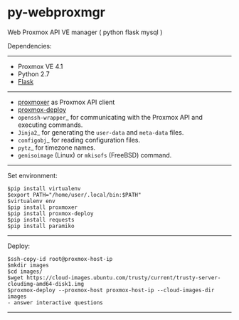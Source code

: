 # py-webproxmgr
Web Proxmox API VE manager ( python flask mysql )

Dependencies:

------------

* Proxmox VE 4.1
* Python 2.7
* [Flask](http://flask.pocoo.org/)

------------

* [proxmoxer](https://github.com/swayf/proxmoxer) as Proxmox API client
* [proxmox-deploy](https://github.com/LordGaav/proxmox-deploy)
* `openssh-wrapper`_ for communicating with the Proxmox API and
  executing commands.
* `Jinja2`_ for generating the ``user-data`` and ``meta-data`` files.
* `configobj`_ for reading configuration files.
* `pytz`_ for timezone names.
* ``genisoimage`` (Linux) or ``mkisofs`` (FreeBSD) command.

-------------

Set environment:

    $pip install virtualenv
    $export PATH="/home/user/.local/bin:$PATH"
    $virtualenv env
    $pip install proxmoxer
    $pip install proxmox-deploy
    $pip install requests
    $pip install paramiko

-----------

Deploy:

    $ssh-copy-id root@proxmox-host-ip
    $mkdir images
    $cd images/
    $wget https://cloud-images.ubuntu.com/trusty/current/trusty-server-cloudimg-amd64-disk1.img
    $proxmox-deploy --proxmox-host proxmox-host-ip --cloud-images-dir images
    - answer interactive questions

-----------
